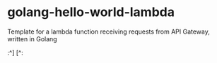 # golang-hello-world-lambda
Template for a lambda function receiving requests from API Gateway, written in Golang

:^] [^: